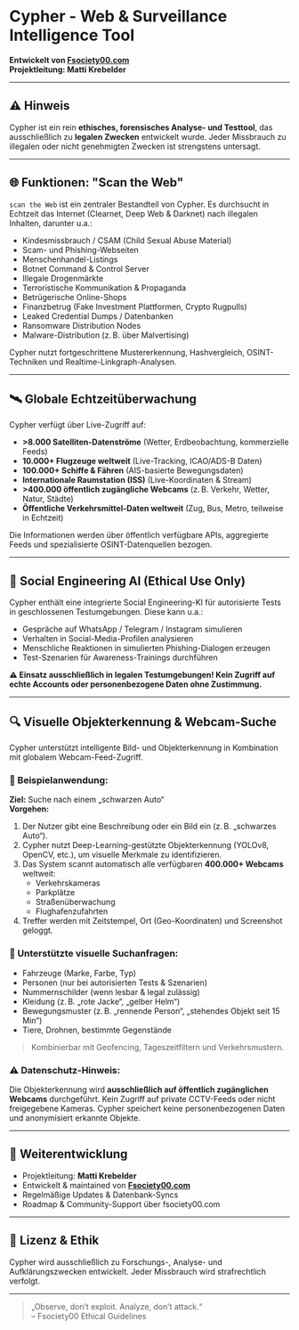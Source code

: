 # Cypher - Web & Surveillance Intelligence Tool

**Entwickelt von [Fsociety00.com](https://fsociety00.com)  
Projektleitung: Matti Krebelder**

---

## ⚠️ Hinweis
Cypher ist ein rein **ethisches, forensisches Analyse- und Testtool**, das ausschließlich zu **legalen Zwecken** entwickelt wurde. Jeder Missbrauch zu illegalen oder nicht genehmigten Zwecken ist strengstens untersagt.

---

## 🌐 Funktionen: "Scan the Web"

`scan the Web` ist ein zentraler Bestandteil von Cypher. Es durchsucht in Echtzeit das Internet (Clearnet, Deep Web & Darknet) nach illegalen Inhalten, darunter u.a.:

- Kindesmissbrauch / CSAM (Child Sexual Abuse Material)
- Scam- und Phishing-Webseiten
- Menschenhandel-Listings
- Botnet Command & Control Server
- Illegale Drogenmärkte
- Terroristische Kommunikation & Propaganda
- Betrügerische Online-Shops
- Finanzbetrug (Fake Investment Plattformen, Crypto Rugpulls)
- Leaked Credential Dumps / Datenbanken
- Ransomware Distribution Nodes
- Malware-Distribution (z. B. über Malvertising)

Cypher nutzt fortgeschrittene Mustererkennung, Hashvergleich, OSINT-Techniken und Realtime-Linkgraph-Analysen.

---

## 🛰 Globale Echtzeitüberwachung

Cypher verfügt über Live-Zugriff auf:

- **>8.000 Satelliten-Datenströme** (Wetter, Erdbeobachtung, kommerzielle Feeds)
- **10.000+ Flugzeuge weltweit** (Live-Tracking, ICAO/ADS-B Daten)
- **100.000+ Schiffe & Fähren** (AIS-basierte Bewegungsdaten)
- **Internationale Raumstation (ISS)** (Live-Koordinaten & Stream)
- **>400.000 öffentlich zugängliche Webcams** (z. B. Verkehr, Wetter, Natur, Städte)
- **Öffentliche Verkehrsmittel-Daten weltweit** (Zug, Bus, Metro, teilweise in Echtzeit)

Die Informationen werden über öffentlich verfügbare APIs, aggregierte Feeds und spezialisierte OSINT-Datenquellen bezogen.

---

## 🧠 Social Engineering AI (Ethical Use Only)

Cypher enthält eine integrierte Social Engineering-KI für autorisierte Tests in geschlossenen Testumgebungen. Diese kann u.a.:

- Gespräche auf WhatsApp / Telegram / Instagram simulieren
- Verhalten in Social-Media-Profilen analysieren
- Menschliche Reaktionen in simulierten Phishing-Dialogen erzeugen
- Test-Szenarien für Awareness-Trainings durchführen

**⚠️ Einsatz ausschließlich in legalen Testumgebungen! Kein Zugriff auf echte Accounts oder personenbezogene Daten ohne Zustimmung.**

---

## 🔍 Visuelle Objekterkennung & Webcam-Suche

Cypher unterstützt intelligente Bild- und Objekterkennung in Kombination mit globalem Webcam-Feed-Zugriff.

### 🔧 Beispielanwendung:
**Ziel:** Suche nach einem „schwarzen Auto“  
**Vorgehen:**

1. Der Nutzer gibt eine Beschreibung oder ein Bild ein (z. B. „schwarzes Auto“).
2. Cypher nutzt Deep-Learning-gestützte Objekterkennung (YOLOv8, OpenCV, etc.), um visuelle Merkmale zu identifizieren.
3. Das System scannt automatisch alle verfügbaren **400.000+ Webcams** weltweit:
   - Verkehrskameras
   - Parkplätze
   - Straßenüberwachung
   - Flughafenzufahrten
4. Treffer werden mit Zeitstempel, Ort (Geo-Koordinaten) und Screenshot geloggt.

### 🧠 Unterstützte visuelle Suchanfragen:
- Fahrzeuge (Marke, Farbe, Typ)
- Personen (nur bei autorisierten Tests & Szenarien)
- Nummernschilder (wenn lesbar & legal zulässig)
- Kleidung (z. B. „rote Jacke“, „gelber Helm“)
- Bewegungsmuster (z. B. „rennende Person“, „stehendes Objekt seit 15 Min“)
- Tiere, Drohnen, bestimmte Gegenstände

> Kombinierbar mit Geofencing, Tageszeitfiltern und Verkehrsmustern.

### ⚠️ Datenschutz-Hinweis:
Die Objekterkennung wird **ausschließlich auf öffentlich zugänglichen Webcams** durchgeführt. Kein Zugriff auf private CCTV-Feeds oder nicht freigegebene Kameras. Cypher speichert keine personenbezogenen Daten und anonymisiert erkannte Objekte.

---

## 🔧 Weiterentwicklung

- Projektleitung: **Matti Krebelder**
- Entwickelt & maintained von **[Fsociety00.com](https://fsociety00.com)**
- Regelmäßige Updates & Datenbank-Syncs
- Roadmap & Community-Support über fsociety00.com

---

## 📜 Lizenz & Ethik

Cypher wird ausschließlich zu Forschungs-, Analyse- und Aufklärungszwecken entwickelt. Jeder Missbrauch wird strafrechtlich verfolgt.

---

> „Observe, don’t exploit. Analyze, don’t attack.“  
> – Fsociety00 Ethical Guidelines
